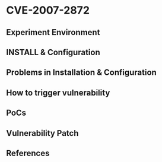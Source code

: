 # CVE-2007-2872

## Experiment Environment

## INSTALL & Configuration

## Problems in Installation & Configuration

## How to trigger vulnerability

## PoCs

## Vulnerability Patch

## References
